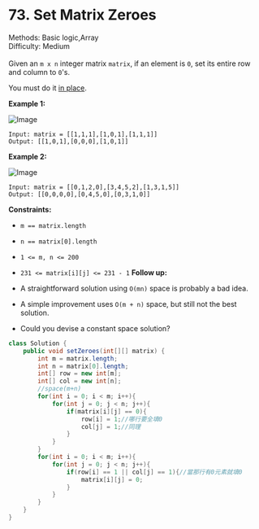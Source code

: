 # 73. Set Matrix Zeroes  

  Methods: Basic logic,Array </br> Difficulty: Medium </br> </br>Given an `m x n` integer matrix `matrix`, if an element is `0`, set its entire row and column to `0`'s.

You must do it [in place](https://en.wikipedia.org/wiki/In-place_algorithm).

**Example 1:**

![Image](https://assets.leetcode.com/uploads/2020/08/17/mat1.jpg)

```plain text
Input: matrix = [[1,1,1],[1,0,1],[1,1,1]]
Output: [[1,0,1],[0,0,0],[1,0,1]]
```

**Example 2:**

![Image](https://assets.leetcode.com/uploads/2020/08/17/mat2.jpg)

```plain text
Input: matrix = [[0,1,2,0],[3,4,5,2],[1,3,1,5]]
Output: [[0,0,0,0],[0,4,5,0],[0,3,1,0]]
```

**Constraints:**

- `m == matrix.length`
- `n == matrix[0].length`
- `1 <= m, n <= 200`
- `231 <= matrix[i][j] <= 231 - 1`
**Follow up:**

- A straightforward solution using `O(mn)` space is probably a bad idea.
- A simple improvement uses `O(m + n)` space, but still not the best solution.
- Could you devise a constant space solution?
```java
class Solution {
    public void setZeroes(int[][] matrix) {
        int m = matrix.length;
        int n = matrix[0].length;
        int[] row = new int[m];
        int[] col = new int[n];
        //space(m+n)
        for(int i = 0; i < m; i++){
            for(int j = 0; j < n; j++){
                if(matrix[i][j] == 0){
                    row[i] = 1;//哪行要全填0
                    col[j] = 1;//同理
                }
            }
        }
        for(int i = 0; i < m; i++){
            for(int j = 0; j < n; j++){
                if(row[i] == 1 || col[j] == 1){//當那行有0元素就填0
                    matrix[i][j] = 0;
                }
            }
        }
    }
}
```

